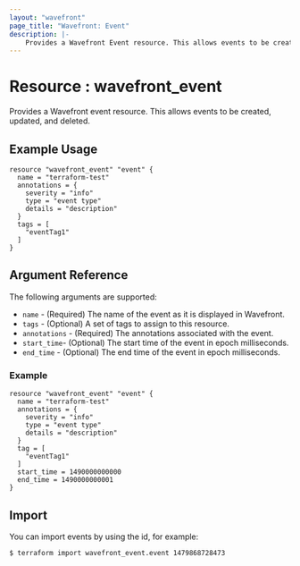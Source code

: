 ```yaml
---
layout: "wavefront"
page_title: "Wavefront: Event"
description: |-
    Provides a Wavefront Event resource. This allows events to be created, updated, and deleted.
---
```


# Resource : wavefront_event

Provides a Wavefront event resource. This allows events to be created, updated, and deleted.

## Example Usage

```hcl
resource "wavefront_event" "event" {
  name = "terraform-test"
  annotations = {
    severity = "info"
    type = "event type"
    details = "description"
  }
  tags = [
    "eventTag1"
  ]
}
```

## Argument Reference

The following arguments are supported:

* `name` - (Required) The name of the event as it is displayed in Wavefront.
* `tags` - (Optional) A set of tags to assign to this resource.
* `annotations` - (Required) The annotations associated with the event.
* `start_time`- (Optional) The start time of the event in epoch milliseconds.
* `end_time` - (Optional) The end time of the event in epoch milliseconds.

### Example
```hcl
resource "wavefront_event" "event" {
  name = "terraform-test"
  annotations = {
    severity = "info"
    type = "event type"
    details = "description"
  }
  tag = [
    "eventTag1"
  ]
  start_time = 1490000000000
  end_time = 1490000000001
}
```

## Import

You can import events by using the id, for example:

```
$ terraform import wavefront_event.event 1479868728473
```